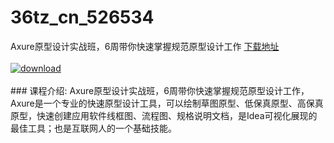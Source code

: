 # 36tz_cn_526534
Axure原型设计实战班，6周带你快速掌握规范原型设计工作
[下载地址](http://www.36tz.cn/article/526534 "下载地址")
<br/></br>[![download](http://36tz.cn/muke_img/2019_08_356-21-300x169.jpg "下载地址")](http://www.36tz.cn/article/526534 "下载地址")
<br/></br>### 课程介绍:
Axure原型设计实战班，6周带你快速掌握规范原型设计工作，Axure是一个专业的快速原型设计工具，可以绘制草图原型、低保真原型、高保真原型，快速创建应用软件线框图、流程图、规格说明文档，是Idea可视化展现的最佳工具；也是互联网人的一个基础技能。


